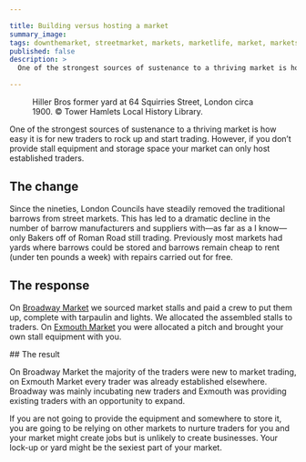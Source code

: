 ```yaml
---

title: Building versus hosting a market
summary_image:
tags: downthemarket, streetmarket, markets, marketlife, market, marketsmatter, placemaking, placeshaping
published: false
description: >
  One of the strongest sources of sustenance to a thriving market is how easy it is for new traders to rock up and start trading. However, if you don’t provide stall equipment and storage space your market can only host established traders.

---
```


<figure>
<object type="image/jpeg" data="hiller-bros.jpeg"></object>
<figcaption>Hiller Bros former yard at 64 Squirries Street, London circa 1900. © Tower Hamlets Local History Library.</figcaption>
</figure>

One of the strongest sources of sustenance to a thriving market is how easy it is for new traders to rock up and start trading. However, if you don’t provide stall equipment and storage space your market can only host established traders.

## The change

Since the nineties, London Councils have steadily removed the traditional barrows from street markets. This has led to a dramatic decline in the number of barrow manufacturers and suppliers with—as far as a I know—only Bakers off of Roman Road still trading. Previously most markets had yards where barrows could be stored and barrows remain cheap to rent (under ten pounds a week) with repairs carried out for free.

## The response

On [Broadway Market](https://broadwaymarket.co.uk) we sourced market stalls and paid a crew to put them up, complete with tarpaulin and lights. We allocated the assembled stalls to traders. On [Exmouth Market](http://exmouth.london) you were allocated a pitch and brought your own stall equipment with you.

## The result

On Broadway Market the majority of the traders were new to market trading, on Exmouth Market every trader was already established elsewhere. Broadway was mainly incubating new traders and Exmouth was providing existing traders with an opportunity to expand.

If you are not going to provide the equipment and somewhere to store it, you are going to be relying on other markets to nurture traders for you and your market might create jobs but is unlikely to create businesses. Your lock-up or yard might be the sexiest part of your market.

<object type="image/jpeg" data="baker-and-sons.jpeg"></object>